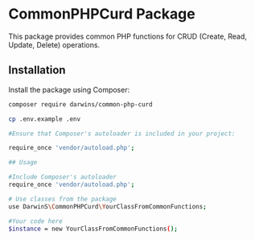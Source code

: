 # CommonPHPCurd Package

This package provides common PHP functions for CRUD (Create, Read, Update, Delete) operations.

## Installation

Install the package using Composer:

```bash
composer require darwins/common-php-curd

cp .env.example .env

#Ensure that Composer's autoloader is included in your project:

require_once 'vendor/autoload.php';

## Usage

#Include Composer's autoloader
require_once 'vendor/autoload.php';

# Use classes from the package
use DarwinS\CommonPHPCurd\YourClassFromCommonFunctions;

#Your code here
$instance = new YourClassFromCommonFunctions();


